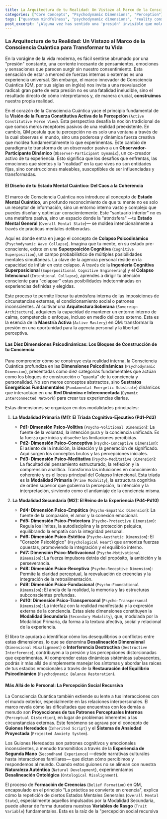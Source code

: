 ```yaml
---
title: La Arquitectura de tu Realidad: Un Vistazo al Marco de la Consciencia Cuántica para Transformar tu Vida
categories: ["Core Concepts", "Psychodynamic Dimensions", "Perception"]
tags: ["quantum mindfulness", "psychodynamic dimensions", "reality construction", "conscious perception", "internal architecture", "cognitive superposition", "emotional regulation", "self-mastery", "personal transformation", "observer-participant dynamic"]
post_excerpt: "¿Alguna vez has sentido una 'presión' invisible que moldea tu vida? El marco de Consciencia Cuántica revela que tu percepción es una fuerza creativa activa que construye tu realidad. Este artículo explora cómo entender y transformar las diez Dimensiones Psicodinámicas que componen tu conciencia, permitiéndote pasar de ser un observador pasivo a un participante activo en la creación de tu experiencia y liberarte de patrones heredados."
---
```


### La Arquitectura de tu Realidad: Un Vistazo al Marco de la Consciencia Cuántica para Transformar tu Vida

En la vorágine de la vida moderna, es fácil sentirse abrumado por una "presión" constante, una corriente incesante de pensamientos, emociones y sensaciones que parecen surgir sin nuestro consentimiento. Esta sensación de estar a merced de fuerzas internas o externas es una experiencia universal. Sin embargo, el marco innovador de Consciencia Cuántica (QM, por sus siglas en inglés) nos invita a una reevaluación radical: gran parte de esta presión no es una fatalidad ineludible, sino el resultado directo de cómo interpretamos y, de manera crucial, **construimos** nuestra propia realidad.

En el corazón de la Consciencia Cuántica yace el principio fundamental de la **Visión de la Fuerza Constitutiva Activa de la Percepción** (`Active Constitutive Force View`). Esta perspectiva desafía la noción tradicional de que somos meros receptores pasivos de una realidad preexistente. En cambio, QM postula que tu percepción no es solo una ventana a través de la cual observas el mundo, sino una poderosa y dinámica fuerza creativa que moldea fundamentalmente lo que experimentas. Este cambio de paradigma te transforma de un observador pasivo a un **Observador-Participante Dinámico** (`Observer-Participant Dynamic`), un co-creador activo de tu experiencia. Esto significa que los desafíos que enfrentas, las emociones que sientes y la "realidad" en la que vives no son entidades fijas, sino construcciones maleables, susceptibles de ser influenciadas y transformadas.

#### El Diseño de tu Estado Mental Cuántico: Del Caos a la Coherencia

El marco de Consciencia Cuántica nos introduce al concepto de **Estado Mental Cuántico**, un profundo reconocimiento de que tu mente no es solo un receptor de información, sino un entorno interno vasto y complejo que puedes diseñar y optimizar conscientemente. Este "santuario interior" no es una metáfora pasiva, sino un espacio donde la "atmósfera" —tu **Estado Mental General** (`Overall Mental State`)— se moldea intencionalmente a través de prácticas mentales deliberadas.

Aquí es donde entra en juego el concepto de **Colapso Psicodinámico** (`Psychodynamic Wave Collapse`). Imagina que tu mente, en su estado pre-consciente, existe en una **Superposición Cognitiva** (`Cognitive Superposition`), un campo probabilístico de múltiples posibilidades mentales simultáneas. La clave de la agencia personal reside en la capacidad de influir en este colapso. A través de la **Ingeniería Cognitiva Superposicional** (`Superpositional Cognitive Engineering`) y el **Colapso Intencional** (`Intentional Collapse`), aprendes a dirigir tu atención consciente para "colapsar" estas posibilidades indeterminadas en experiencias definidas y elegidas.

Este proceso te permite liberar tu atmósfera interna de las imposiciones de circunstancias externas, el condicionamiento social o patrones inconscientes. Al cultivar una **Arquitectura Soberana** (`Sovereign Architecture`), adquieres la capacidad de mantener un entorno interno de calma, competencia o enfoque, incluso en medio del caos externo. Esta es la esencia de la **Maestría Activa** (`Active Mastery`) en QM: transformar la presión en una oportunidad para la agencia personal y la libertad perceptiva.

#### Las Diez Dimensiones Psicodinámicas: Los Bloques de Construcción de tu Conciencia

Para comprender cómo se construye esta realidad interna, la Consciencia Cuántica profundiza en las **Dimensiones Psicodinámicas** (`Psychodynamic Dimension`), presentadas como diez categorías fundamentales que actúan como los bloques de construcción o "quanta" de tu conciencia y personalidad. No son meros conceptos abstractos, sino **Sustratos Energéticos Fundamentales** (`Fundamental Energetic Substrate`) dinámicos que interactúan en una **Red Dinámica e Interconectada** (`Dynamic Interconnected Network`) para crear tus experiencias diarias.

Estas dimensiones se organizan en dos modalidades principales:

1.  **La Modalidad Primaria (M1): El Tríada Cognitivo-Ejecutivo (Pd1-Pd3)**
    *   **Pd1: Dimensión Psico-Volitiva** (`Psycho-Volitional Dimension`): La fuente de la voluntad, la intención pura y la conciencia unificada. Es la fuerza que inicia y disuelve las limitaciones percibidas.
    *   **Pd2: Dimensión Psico-Conceptiva** (`Psycho-Conceptive Dimension`): El asiento de la intuición, la ideación y la generación de significado. Aquí surgen los conceptos brutos y las percepciones iniciales.
    *   **Pd3: Dimensión Psico-Meditativa** (`Psycho-Meditative Dimension`): La facultad del pensamiento estructurado, la reflexión y la comprensión analítica. Transforma las intuiciones en conocimiento coherente y es el locus principal del Colapso Intencional.
    Esta tríada es la **Modalidad Primaria** (`Prime Modality`), la estructura cognitiva de orden superior que gobierna la percepción, la intención y la interpretación, sirviendo como el andamiaje de la conciencia misma.

2.  **La Modalidad Secundaria (M2): El Reino de la Experiencia (Pd4-Pd10)**
    *   **Pd4: Dimensión Psico-Empática** (`Psycho-Empathic Dimension`): La fuente de la compasión, el amor y la conexión emocional.
    *   **Pd5: Dimensión Psico-Protectora** (`Psycho-Protective Dimension`): Regula los límites, la autodisciplina y la protección psíquica, equilibrando la empatía con la integridad personal.
    *   **Pd6: Dimensión Psico-Estética** (`Psycho-Aesthetic Dimension`): El "Corazón Psicológico" (`Psychological Heart`) que armoniza fuerzas opuestas, promoviendo la integración y el equilibrio interno.
    *   **Pd7: Dimensión Psico-Motivacional** (`Psycho-Motivational Dimension`): La fuerza impulsora detrás del propósito, la ambición y la perseverancia.
    *   **Pd8: Dimensión Psico-Receptiva** (`Psycho-Receptive Dimension`): Permite la claridad perceptual, la reevaluación de creencias y la integración de la retroalimentación.
    *   **Pd9: Dimensión Psico-Fundacional** (`Psycho-Foundational Dimension`): El ancla de la realidad, la memoria y las estructuras subconscientes profundas.
    *   **Pd10: Dimensión Psico-Transpersonal** (`Psycho-Transpersonal Dimension`): La interfaz con la realidad manifestada y la expresión externa de la conciencia.
    Estas siete dimensiones constituyen la **Modalidad Secundaria** (`Secondary Modality`), que, modulada por la Modalidad Primaria, da forma a la textura afectiva, social y relacional de la experiencia.

El libro te ayudará a identificar cómo los desequilibrios o conflictos entre estas dimensiones, lo que se denomina **Desalineación Dimensional** (`Dimensional Misalignment`) o **Interferencia Destructiva** (`Destructive Interference`), contribuyen a la presión y las percepciones distorsionadas que experimentas. Al comprender estas dinámicas sistémicas subyacentes, podrás ir más allá de simplemente manejar los síntomas y abordar las raíces de tus estados emocionales a través de la **Restauración del Equilibrio Psicodinámico** (`Psychodynamic Balance Restoration`).

#### Más Allá de lo Personal: La Percepción Social Recursiva

La Consciencia Cuántica también extiende su lente a tus interacciones con el mundo exterior, especialmente en las relaciones interpersonales. El marco revela cómo las dificultades que encuentras con los demás a menudo son **Proyecciones de tus Patrones Perceptuales Internos** (`Perceptual Distortion`), en lugar de problemas inherentes a las circunstancias externas. Este fenómeno se agrava por el concepto de **Guiones Heredados** (`Inherited Script`) y el **Sistema de Ansiedad Proyectada** (`Projected Anxiety System`).

Los Guiones Heredados son patrones cognitivos y emocionales inconscientes, a menudo transmitidos a través de la **Experiencia de Segunda Mano** (`Secondhand Experience`) —desde narrativas culturales hasta interacciones familiares— que dictan cómo percibimos y respondemos al mundo. Cuando estos guiones no se alinean con nuestra **Naturaleza Auténtica** (`Natural Development`), experimentamos **Desalineación Ontológica** (`Ontological Misalignment`).

El proceso de **Formación de Creencias** (`Belief Formation`) en QM, encapsulado en el principio "La práctica se convierte en creencia", explica cómo la repetición de ciertos Estados Mentales Generales (`Overall Mental State`), especialmente aquellos impulsados por la Modalidad Secundaria, puede alterar de forma duradera nuestras **Variables de Rasgo** (`Trait Variable`) fundamentales. Esta es la raíz de la "percepción social recursiva